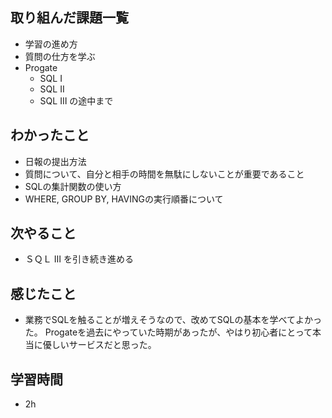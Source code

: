 ## 取り組んだ課題一覧
- 学習の進め方
- 質問の仕方を学ぶ
- Progate
  - SQL Ⅰ
  - SQL Ⅱ
  - SQL Ⅲ の途中まで
  
## わかったこと
- 日報の提出方法
- 質問について、自分と相手の時間を無駄にしないことが重要であること
- SQLの集計関数の使い方
- WHERE, GROUP BY, HAVINGの実行順番について

## 次やること
- ＳＱＬ Ⅲ を引き続き進める

## 感じたこと
- 業務でSQLを触ることが増えそうなので、改めてSQLの基本を学べてよかった。
Progateを過去にやっていた時期があったが、やはり初心者にとって本当に優しいサービスだと思った。

## 学習時間
- 2h
